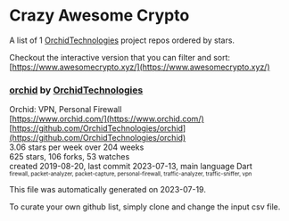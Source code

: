 # Crazy Awesome Crypto
A list of 1 [OrchidTechnologies](https://github.com/OrchidTechnologies) project repos ordered by stars.  

Checkout the interactive version that you can filter and sort: 
[https://www.awesomecrypto.xyz/](https://www.awesomecrypto.xyz/)  


### [orchid](https://github.com/OrchidTechnologies/orchid) by [OrchidTechnologies](https://github.com/OrchidTechnologies)  
Orchid: VPN, Personal Firewall  
[https://www.orchid.com/](https://www.orchid.com/)  
[https://github.com/OrchidTechnologies/orchid](https://github.com/OrchidTechnologies/orchid)  
3.06 stars per week over 204 weeks  
625 stars, 106 forks, 53 watches  
created 2019-08-20, last commit 2023-07-13, main language Dart  
<sub><sup>firewall, packet-analyzer, packet-capture, personal-firewall, traffic-analyzer, traffic-sniffer, vpn</sup></sub>


This file was automatically generated on 2023-07-19.  

To curate your own github list, simply clone and change the input csv file.  
